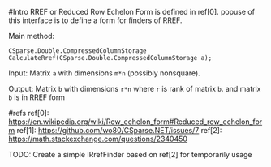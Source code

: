 ﻿#Intro
RREF or Reduced Row Echelon Form is defined in ref[0]. popuse of this interface is to define a form for finders of RREF.

Main method:

```
CSparse.Double.CompressedColumnStorage CalculateRref(CSparse.Double.CompressedColumnStorage a);
```

Input:
Matrix ```a``` with dimensions ```m*n``` (possibly nonsquare).

Output:
Matrix ```b``` with dimensions ```r*n``` where ```r``` is rank of matrix ```b```. and matrix ```b``` is in RREF form

#refs
ref[0]: https://en.wikipedia.org/wiki/Row_echelon_form#Reduced_row_echelon_form
ref[1]: https://github.com/wo80/CSparse.NET/issues/7
ref[2]: https://math.stackexchange.com/questions/2340450


TODO:
Create a simple IRrefFinder based on ref[2] for temporarily usage